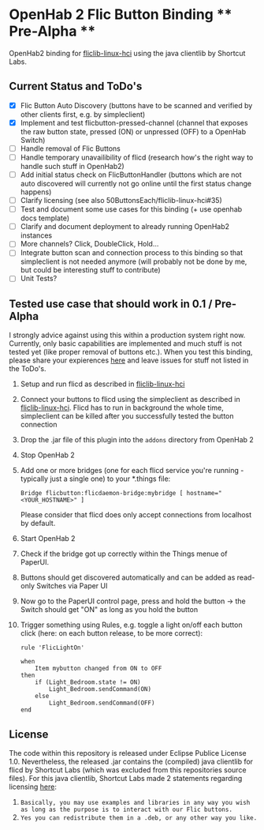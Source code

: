 # OpenHab 2 Flic Button Binding ** Pre-Alpha **

OpenHab2 binding for [fliclib-linux-hci](https://github.com/50ButtonsEach/fliclib-linux-hci) using the java clientlib by Shortcut Labs.

## Current Status and ToDo's

- [x] Flic Button Auto Discovery (buttons have to be scanned and verified by other clients first, e.g. by simpleclient)
- [x] Implement and test flicbutton-pressed-channel (channel that exposes the raw button state, pressed (ON) or unpressed (OFF) to a OpenHab Switch)
- [ ] Handle removal of Flic Buttons
- [ ] Handle temporary unavailibility of flicd (research how's the right way to handle such stuff in OpenHab2)
- [ ] Add initial status check on FlicButtonHandler (buttons which are not auto discovered will currently not go online until the first status change happens)
- [ ] Clarify licensing (see also 50ButtonsEach/fliclib-linux-hci#35)
- [ ] Test and document some use cases for this binding (+ use openhab docs template)
- [ ] Clarify and document deployment to already running OpenHab2 instances
- [ ] More channels? Click, DoubleClick, Hold...
- [ ] Integrate button scan and connection process to this binding so that simpleclient is not needed anymore (will probably not be done by me, but could be interesting stuff to contribute)
- [ ] Unit Tests?

## Tested use case that should work in 0.1 / Pre-Alpha

I strongly advice against using this within a production system right now. Currently, only basic capabilities are implemented and much stuff is not tested yet (like proper removal of buttons etc.). When you test this binding, please share your expierences [here](https://community.openhab.org/t/how-to-integrate-flic-buttons/4468/12) and leave issues for stuff not listed in the ToDo's.

1. Setup and run flicd as described in [fliclib-linux-hci](https://github.com/50ButtonsEach/fliclib-linux-hci)
1. Connect your buttons to flicd using the simpleclient as described in [fliclib-linux-hci](https://github.com/50ButtonsEach/fliclib-linux-hci). Flicd has to run in background the whole time, simpleclient can be killed after you successfully tested the button connection
1. Drop the .jar file of this plugin into the `addons` directory from OpenHab 2
1. Stop OpenHab 2
1. Add one or more bridges (one for each flicd service you're running - typically just a single one) to your *.things file:

	```
	Bridge flicbutton:flicdaemon-bridge:mybridge [ hostname="<YOUR_HOSTNAME>" ]
	```

	Please consider that flicd does only accept connections from localhost by default.
1. Start OpenHab 2
1. Check if the bridge got up correctly within the Things menue of PaperUI.
1. Buttons should get discovered automatically and can be added as read-only Switches via Paper UI
1. Now go to the PaperUI control page, press and hold the button -> the Switch should get "ON" as long as you hold the button
1. Trigger something using Rules, e.g. toggle a light on/off each button click (here: on each button release, to be more correct):
	```
	rule 'FlicLightOn'

	when
		Item mybutton changed from ON to OFF
	then
		if (Light_Bedroom.state != ON)
	        Light_Bedroom.sendCommand(ON)
	    else
	        Light_Bedroom.sendCommand(OFF)
	end
	```

## License

The code within this repository is released under Eclipse Publice License 1.0. Nevertheless, the released .jar contains the (compiled) java clientlib for flicd by Shortcut Labs (which was excluded from this repositories source files). For this java clientlib, Shortcut Labs made 2 statements regarding licensing [here](https://github.com/50ButtonsEach/fliclib-linux-hci/issues/35):

1. `Basically, you may use examples and libraries in any way you wish as long as the purpose is to interact with our Flic buttons.`
1. `Yes you can redistribute them in a .deb, or any other way you like.`
